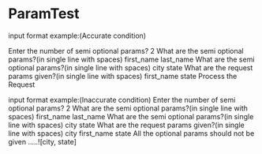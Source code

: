 # ParamTest

input format example:(Accurate condition)

Enter the number of semi optional params?
2
What are the semi optional params?(in single line with spaces)
first_name last_name
What are the semi optional params?(in single line with spaces)
city state
What are the request params given?(in single line with spaces)
first_name state
Process the Request


input format example:(Inaccurate condition)
Enter the number of semi optional params?
2
What are the semi optional params?(in single line with spaces)
first_name last_name
What are the semi optional params?(in single line with spaces)
city state
What are the request params given?(in single line with spaces)
city first_name state
All the optional params should not be given .....![city, state]
